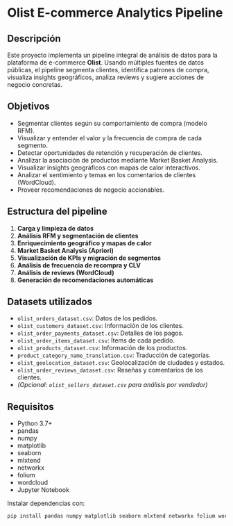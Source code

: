 # Olist E-commerce Analytics Pipeline

## Descripción

Este proyecto implementa un pipeline integral de análisis de datos para la plataforma de e-commerce **Olist**. Usando múltiples fuentes de datos públicas, el pipeline segmenta clientes, identifica patrones de compra, visualiza insights geográficos, analiza reviews y sugiere acciones de negocio concretas.

## Objetivos

- Segmentar clientes según su comportamiento de compra (modelo RFM).
- Visualizar y entender el valor y la frecuencia de compra de cada segmento.
- Detectar oportunidades de retención y recuperación de clientes.
- Analizar la asociación de productos mediante Market Basket Analysis.
- Visualizar insights geográficos con mapas de calor interactivos.
- Analizar el sentimiento y temas en los comentarios de clientes (WordCloud).
- Proveer recomendaciones de negocio accionables.

## Estructura del pipeline

1. **Carga y limpieza de datos**
2. **Análisis RFM y segmentación de clientes**
3. **Enriquecimiento geográfico y mapas de calor**
4. **Market Basket Analysis (Apriori)**
5. **Visualización de KPIs y migración de segmentos**
6. **Análisis de frecuencia de recompra y CLV**
7. **Análisis de reviews (WordCloud)**
8. **Generación de recomendaciones automáticas**

## Datasets utilizados

- `olist_orders_dataset.csv`: Datos de los pedidos.
- `olist_customers_dataset.csv`: Información de los clientes.
- `olist_order_payments_dataset.csv`: Detalles de los pagos.
- `olist_order_items_dataset.csv`: Ítems de cada pedido.
- `olist_products_dataset.csv`: Información de los productos.
- `product_category_name_translation.csv`: Traducción de categorías.
- `olist_geolocation_dataset.csv`: Geolocalización de ciudades y estados.
- `olist_order_reviews_dataset.csv`: Reseñas y comentarios de los clientes.
- *(Opcional: `olist_sellers_dataset.csv` para análisis por vendedor)*

## Requisitos

- Python 3.7+
- pandas
- numpy
- matplotlib
- seaborn
- mlxtend
- networkx
- folium
- wordcloud
- Jupyter Notebook

Instalar dependencias con:

```bash
pip install pandas numpy matplotlib seaborn mlxtend networkx folium wordcloud
